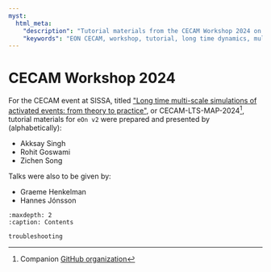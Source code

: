 ```yaml
---
myst:
  html_meta:
    "description": "Tutorial materials from the CECAM Workshop 2024 on 'Long time multi-scale simulations of activated events: from theory to practice'."
    "keywords": "EON CECAM, workshop, tutorial, long time dynamics, multi-scale simulation"
---
```


# CECAM Workshop 2024

For the CECAM event at SISSA, titled ["Long time multi-scale simulations of
activated events: from theory to
practice"](https://www.cecam.org/workshop-details/long-time-multi-scale-simulations-of-activated-events-from-theory-to-practice-1317),
or CECAM-LTS-MAP-2024[^1], tutorial materials for `eOn v2` were prepared and
presented by (alphabetically):
- Akksay Singh
- Rohit Goswami
- Zichen Song

Talks were also to be given by:
- Graeme Henkelman
- Hannes Jónsson

```{toctree}
:maxdepth: 2
:caption: Contents

troubleshooting
```

[^1]: Companion [GitHub organization](https://github.com/CECAM-LTS-MAP/)
